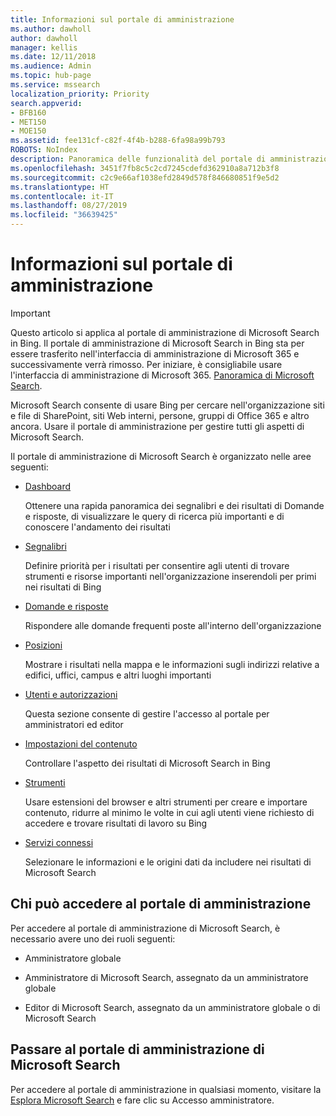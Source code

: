 ```yaml
---
title: Informazioni sul portale di amministrazione
ms.author: dawholl
author: dawholl
manager: kellis
ms.date: 12/11/2018
ms.audience: Admin
ms.topic: hub-page
ms.service: mssearch
localization_priority: Priority
search.appverid:
- BFB160
- MET150
- MOE150
ms.assetid: fee131cf-c82f-4f4b-b288-6fa98a99b793
ROBOTS: NoIndex
description: Panoramica delle funzionalità del portale di amministrazione e delle autorizzazioni di accesso disponibili con Microsoft Search
ms.openlocfilehash: 3451f7fb8c5c2cd7245cdefd362910a8a712b3f8
ms.sourcegitcommit: c2c9e66af1038efd2849d578f846680851f9e5d2
ms.translationtype: HT
ms.contentlocale: it-IT
ms.lasthandoff: 08/27/2019
ms.locfileid: "36639425"
---
```

# <a name="about-the-admin-portal"></a>Informazioni sul portale di amministrazione

> [!IMPORTANT]
> Questo articolo si applica al portale di amministrazione di Microsoft Search in Bing. Il portale di amministrazione di Microsoft Search in Bing sta per essere trasferito nell'interfaccia di amministrazione di Microsoft 365 e successivamente verrà rimosso. Per iniziare, è consigliabile usare l'interfaccia di amministrazione di Microsoft 365. [Panoramica di Microsoft Search](overview-microsoft-search.md).

    
Microsoft Search consente di usare Bing per cercare nell'organizzazione siti e file di SharePoint, siti Web interni, persone, gruppi di Office 365 e altro ancora. Usare il portale di amministrazione per gestire tutti gli aspetti di Microsoft Search.
  
Il portale di amministrazione di Microsoft Search è organizzato nelle aree seguenti:
  
- [Dashboard](get-insights.md)
    
    Ottenere una rapida panoramica dei segnalibri e dei risultati di Domande e risposte, di visualizzare le query di ricerca più importanti e di conoscere l'andamento dei risultati
    
- [Segnalibri](create-and-manage-bookmarks.md)
    
    Definire priorità per i risultati per consentire agli utenti di trovare strumenti e risorse importanti nell'organizzazione inserendoli per primi nei risultati di Bing
    
- [Domande e risposte](create-and-manage-qas.md)
    
    Rispondere alle domande frequenti poste all'interno dell'organizzazione
    
- [Posizioni](add-a-location.md)
    
    Mostrare i risultati nella mappa e le informazioni sugli indirizzi relative a edifici, uffici, campus e altri luoghi importanti
    
- [Utenti e autorizzazioni](add-users.md)
    
    Questa sezione consente di gestire l'accesso al portale per amministratori ed editor
    
- [Impostazioni del contenuto](content-settings.md)
    
    Controllare l'aspetto dei risultati di Microsoft Search in Bing
    
- [Strumenti](admin-portal-tools.md)
    
    Usare estensioni del browser e altri strumenti per creare e importare contenuto, ridurre al minimo le volte in cui agli utenti viene richiesto di accedere e trovare risultati di lavoro su Bing
    
- [Servizi connessi](connected-services.md)
    
    Selezionare le informazioni e le origini dati da includere nei risultati di Microsoft Search
    
## <a name="who-can-access-the-admin-portal"></a>Chi può accedere al portale di amministrazione

Per accedere al portale di amministrazione di Microsoft Search, è necessario avere uno dei ruoli seguenti:
  
- Amministratore globale
    
- Amministratore di Microsoft Search, assegnato da un amministratore globale
    
- Editor di Microsoft Search, assegnato da un amministratore globale o di Microsoft Search
    
## <a name="go-to-the-microsoft-search-admin-portal"></a>Passare al portale di amministrazione di Microsoft Search

Per accedere al portale di amministrazione in qualsiasi momento, visitare la [Esplora Microsoft Search](https://www.bing.com/business/explore) e fare clic su Accesso amministratore. 